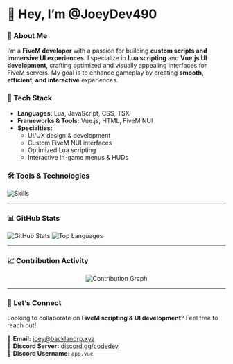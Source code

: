 # 👋 Hey, I’m @JoeyDev490  

### 🚀 About Me  
I’m a **FiveM developer** with a passion for building **custom scripts and immersive UI experiences**. I specialize in **Lua scripting** and **Vue.js UI development**, crafting optimized and visually appealing interfaces for FiveM servers. My goal is to enhance gameplay by creating **smooth, efficient, and interactive** experiences.  

### 🔧 Tech Stack  
- **Languages:** Lua, JavaScript, CSS, TSX  
- **Frameworks & Tools:** Vue.js, HTML, FiveM NUI  
- **Specialties:**  
  - UI/UX design & development  
  - Custom FiveM NUI interfaces  
  - Optimized Lua scripting  
  - Interactive in-game menus & HUDs  

### 🛠️ Tools & Technologies  
<p align="left">
  <img src="https://skillicons.dev/icons?i=lua,js,vue,css,html,github,vscode,figma,discord" alt="Skills" />
</p>  

---

### 📊 GitHub Stats  
<p align="left">
  <img src="https://github-readme-stats.vercel.app/api?username=JoeyDev490&show_icons=true&theme=shadow_green" alt="GitHub Stats" />
  <img src="https://github-readme-stats.vercel.app/api/top-langs/?username=JoeyDev490&layout=compact&theme=shadow_green" alt="Top Languages" />
</p>  

---

### 📈 Contribution Activity  
<p align="center">
  <img src="https://github-readme-activity-graph.vercel.app/graph?username=JoeyDev490&theme=github-dark&bg_color=0d1117&color=00ff00&line=00ff00&point=00ff00&hide_border=true" alt="Contribution Graph" />
</p>  

---

### 🤝 Let’s Connect  
Looking to collaborate on **FiveM scripting & UI development**? Feel free to reach out!  

📩 **Email:** [joey@backlandrp.xyz](mailto:joey@backlandrp.xyz)  
💬 **Discord Server:** [discord.gg/codedev](https://discord.gg/codedev)  
👤 **Discord Username:** `app.vue`
